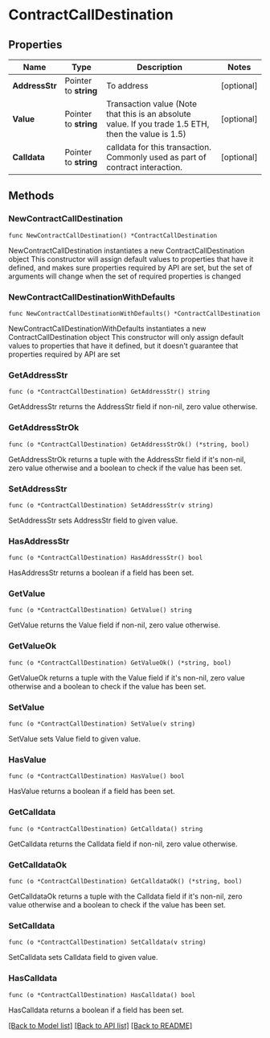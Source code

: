 # ContractCallDestination

## Properties

Name | Type | Description | Notes
------------ | ------------- | ------------- | -------------
**AddressStr** | Pointer to **string** | To address | [optional] 
**Value** | Pointer to **string** | Transaction value (Note that this is an absolute value. If you trade 1.5 ETH, then the value is 1.5)  | [optional] 
**Calldata** | Pointer to **string** | calldata for this transaction. Commonly used as part of contract interaction.  | [optional] 

## Methods

### NewContractCallDestination

`func NewContractCallDestination() *ContractCallDestination`

NewContractCallDestination instantiates a new ContractCallDestination object
This constructor will assign default values to properties that have it defined,
and makes sure properties required by API are set, but the set of arguments
will change when the set of required properties is changed

### NewContractCallDestinationWithDefaults

`func NewContractCallDestinationWithDefaults() *ContractCallDestination`

NewContractCallDestinationWithDefaults instantiates a new ContractCallDestination object
This constructor will only assign default values to properties that have it defined,
but it doesn't guarantee that properties required by API are set

### GetAddressStr

`func (o *ContractCallDestination) GetAddressStr() string`

GetAddressStr returns the AddressStr field if non-nil, zero value otherwise.

### GetAddressStrOk

`func (o *ContractCallDestination) GetAddressStrOk() (*string, bool)`

GetAddressStrOk returns a tuple with the AddressStr field if it's non-nil, zero value otherwise
and a boolean to check if the value has been set.

### SetAddressStr

`func (o *ContractCallDestination) SetAddressStr(v string)`

SetAddressStr sets AddressStr field to given value.

### HasAddressStr

`func (o *ContractCallDestination) HasAddressStr() bool`

HasAddressStr returns a boolean if a field has been set.

### GetValue

`func (o *ContractCallDestination) GetValue() string`

GetValue returns the Value field if non-nil, zero value otherwise.

### GetValueOk

`func (o *ContractCallDestination) GetValueOk() (*string, bool)`

GetValueOk returns a tuple with the Value field if it's non-nil, zero value otherwise
and a boolean to check if the value has been set.

### SetValue

`func (o *ContractCallDestination) SetValue(v string)`

SetValue sets Value field to given value.

### HasValue

`func (o *ContractCallDestination) HasValue() bool`

HasValue returns a boolean if a field has been set.

### GetCalldata

`func (o *ContractCallDestination) GetCalldata() string`

GetCalldata returns the Calldata field if non-nil, zero value otherwise.

### GetCalldataOk

`func (o *ContractCallDestination) GetCalldataOk() (*string, bool)`

GetCalldataOk returns a tuple with the Calldata field if it's non-nil, zero value otherwise
and a boolean to check if the value has been set.

### SetCalldata

`func (o *ContractCallDestination) SetCalldata(v string)`

SetCalldata sets Calldata field to given value.

### HasCalldata

`func (o *ContractCallDestination) HasCalldata() bool`

HasCalldata returns a boolean if a field has been set.


[[Back to Model list]](../README.md#documentation-for-models) [[Back to API list]](../README.md#documentation-for-api-endpoints) [[Back to README]](../README.md)


